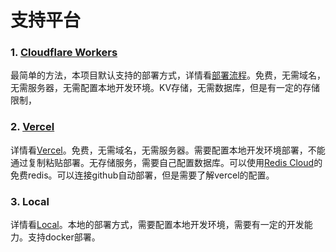 # 支持平台

### 1. [Cloudflare Workers](https://workers.cloudflare.com/)

最简单的方法，本项目默认支持的部署方式，详情看[部署流程](DEPLOY.md)。免费，无需域名，无需服务器，无需配置本地开发环境。KV存储，无需数据库，但是有一定的存储限制，


### 2. [Vercel](https://vercel.com/)

详情看[Vercel](VERCEL)。免费，无需域名，无需服务器。需要配置本地开发环境部署，不能通过复制粘贴部署。无存储服务，需要自己配置数据库。可以使用[Redis Cloud](https://redis.com)的免费redis。可以连接github自动部署，但是需要了解vercel的配置。


### 3. Local

详情看[Local](LOCAL.md)。本地的部署方式，需要配置本地开发环境，需要有一定的开发能力。支持docker部署。
